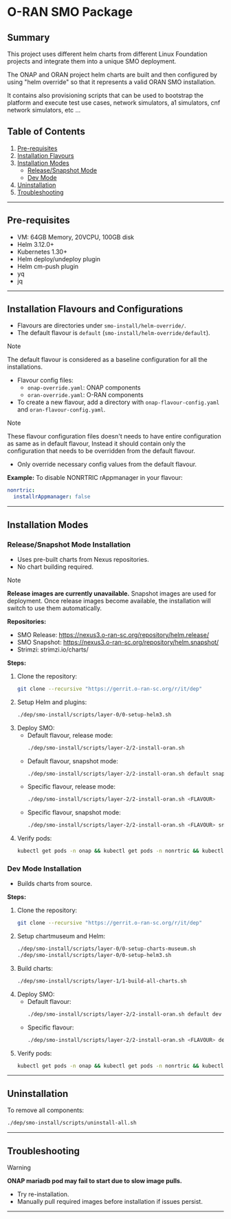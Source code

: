 # O-RAN SMO Package

## Summary
This project uses different helm charts from different Linux Foundation projects and integrate them into a unique SMO deployment.
<p>The ONAP and ORAN project helm charts are built and then configured by using "helm override" so that it represents a valid ORAN SMO installation.</p>
<p>It contains also provisioning scripts that can be used to bootstrap the platform and execute test use cases, network simulators, a1 simulators, cnf network simulators, etc ...</p>

## Table of Contents
1. [Pre-requisites](#pre-requisites)
2. [Installation Flavours](#installation-flavours-and-configurations)
3. [Installation Modes](#installation-modes)
    - [Release/Snapshot Mode](#releasesnapshot-mode-installation)
    - [Dev Mode](#dev-mode-installation)
4. [Uninstallation](#uninstallation)
5. [Troubleshooting](#troubleshooting)

---

## Pre-requisites
- VM: 64GB Memory, 20VCPU, 100GB disk
- Helm 3.12.0+
- Kubernetes 1.30+
- Helm deploy/undeploy plugin
- Helm cm-push plugin
- yq
- jq

---

## Installation Flavours and Configurations

- Flavours are directories under `smo-install/helm-override/`.
- The default flavour is `default` (`smo-install/helm-override/default`).
> [!NOTE]
> The default flavour is considered as a baseline configuration for all the installations.
- Flavour config files:
    - `onap-override.yaml`: ONAP components
    - `oran-override.yaml`: O-RAN components
- To create a new flavour, add a directory with `onap-flavour-config.yaml` and `oran-flavour-config.yaml`.
> [!NOTE]
> These flavour configuration files doesn't needs to have entire configuration as same as in default flavour, Instead it should contain only the configuration that needs to be overridden from the default flavour.
- Only override necessary config values from the default flavour.

**Example:** To disable NONRTRIC rAppmanager in your flavour:
```yaml
nonrtric:
  installrAppmanager: false
```

---

## Installation Modes

### Release/Snapshot Mode Installation
- Uses pre-built charts from Nexus repositories.
- No chart building required.

> [!NOTE]
> **Release images are currently unavailable.** Snapshot images are used for deployment. Once release images become available, the installation will switch to use them automatically.

**Repositories:**
- SMO Release: https://nexus3.o-ran-sc.org/repository/helm.release/
- SMO Snapshot: https://nexus3.o-ran-sc.org/repository/helm.snapshot/
- Strimzi: strimzi.io/charts/

**Steps:**
1. Clone the repository:
    ```bash
    git clone --recursive "https://gerrit.o-ran-sc.org/r/it/dep"
    ```
2. Setup Helm and plugins:
    ```bash
    ./dep/smo-install/scripts/layer-0/0-setup-helm3.sh
    ```
3. Deploy SMO:
    - Default flavour, release mode:
        ```bash
        ./dep/smo-install/scripts/layer-2/2-install-oran.sh
        ```
    - Default flavour, snapshot mode:
        ```bash
        ./dep/smo-install/scripts/layer-2/2-install-oran.sh default snapshot
        ```
    - Specific flavour, release mode:
        ```bash
        ./dep/smo-install/scripts/layer-2/2-install-oran.sh <FLAVOUR>
        ```
    - Specific flavour, snapshot mode:
        ```bash
        ./dep/smo-install/scripts/layer-2/2-install-oran.sh <FLAVOUR> snapshot
        ```
4. Verify pods:
    ```bash
    kubectl get pods -n onap && kubectl get pods -n nonrtric && kubectl get pods -n smo
    ```

### Dev Mode Installation
- Builds charts from source.

**Steps:**
1. Clone the repository:
    ```bash
    git clone --recursive "https://gerrit.o-ran-sc.org/r/it/dep"
    ```
2. Setup chartmuseum and Helm:
    ```bash
    ./dep/smo-install/scripts/layer-0/0-setup-charts-museum.sh
    ./dep/smo-install/scripts/layer-0/0-setup-helm3.sh
    ```
3. Build charts:
    ```bash
    ./dep/smo-install/scripts/layer-1/1-build-all-charts.sh
    ```
4. Deploy SMO:
    - Default flavour:
        ```bash
        ./dep/smo-install/scripts/layer-2/2-install-oran.sh default dev
        ```
    - Specific flavour:
        ```bash
        ./dep/smo-install/scripts/layer-2/2-install-oran.sh <FLAVOUR> dev
        ```
5. Verify pods:
    ```bash
    kubectl get pods -n onap && kubectl get pods -n nonrtric && kubectl get pods -n smo
    ```

---

## Uninstallation
To remove all components:
```bash
./dep/smo-install/scripts/uninstall-all.sh
```

---

## Troubleshooting
> [!WARNING]
> **ONAP mariadb pod may fail to start due to slow image pulls.**
> - Try re-installation.
> - Manually pull required images before installation if issues persist.

---

